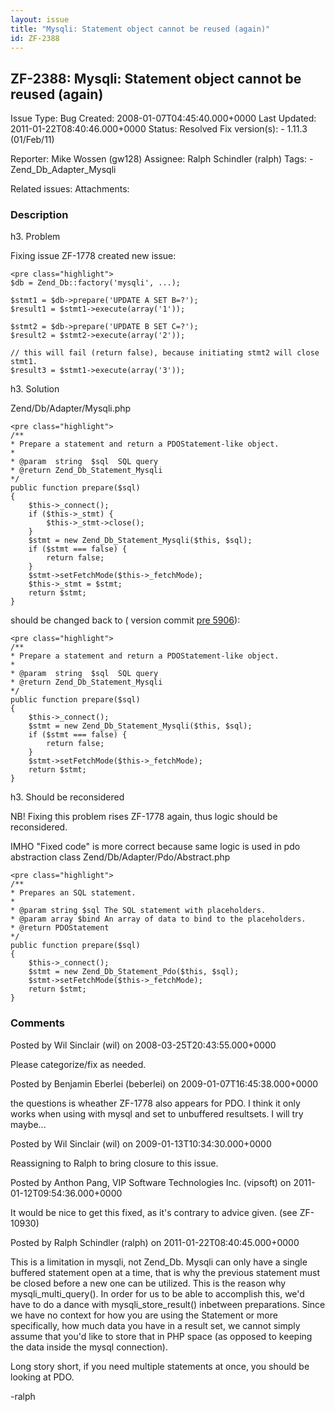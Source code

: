 ```yaml
---
layout: issue
title: "Mysqli: Statement object cannot be reused (again)"
id: ZF-2388
---
```


ZF-2388: Mysqli: Statement object cannot be reused (again)
----------------------------------------------------------

 Issue Type: Bug Created: 2008-01-07T04:45:40.000+0000 Last Updated: 2011-01-22T08:40:46.000+0000 Status: Resolved Fix version(s): - 1.11.3 (01/Feb/11)
 
 Reporter:  Mike Wossen (gw128)  Assignee:  Ralph Schindler (ralph)  Tags: - Zend\_Db\_Adapter\_Mysqli
 
 Related issues: 
 Attachments: 
### Description

h3. Problem

Fixing issue ZF-1778 created new issue:

 
    <pre class="highlight">
    $db = Zend_Db::factory('mysqli', ...);
    
    $stmt1 = $db->prepare('UPDATE A SET B=?');
    $result1 = $stmt1->execute(array('1'));
    
    $stmt2 = $db->prepare('UPDATE B SET C=?');
    $result2 = $stmt2->execute(array('2'));
    
    // this will fail (return false), because initiating stmt2 will close stmt1.
    $result3 = $stmt1->execute(array('3'));


h3. Solution

Zend/Db/Adapter/Mysqli.php

 
    <pre class="highlight">
    /**
    * Prepare a statement and return a PDOStatement-like object.
    *
    * @param  string  $sql  SQL query
    * @return Zend_Db_Statement_Mysqli
    */
    public function prepare($sql)
    {
        $this->_connect();
        if ($this->_stmt) {
            $this->_stmt->close();
        }
        $stmt = new Zend_Db_Statement_Mysqli($this, $sql);
        if ($stmt === false) {
            return false;
        }
        $stmt->setFetchMode($this->_fetchMode);
        $this->_stmt = $stmt;
        return $stmt;
    }


should be changed back to ( version commit [pre 5906](http://framework.zend.com/fisheye/viewrep/Zend_Framework/branch/release-1.0/library/Zend/Db/Adapter/Mysqli.php?r1=5867&r2=5906)):

 
    <pre class="highlight">
    /**
    * Prepare a statement and return a PDOStatement-like object.
    *
    * @param  string  $sql  SQL query
    * @return Zend_Db_Statement_Mysqli
    */
    public function prepare($sql)
    {
        $this->_connect();
        $stmt = new Zend_Db_Statement_Mysqli($this, $sql);
        if ($stmt === false) {
            return false;
        }
        $stmt->setFetchMode($this->_fetchMode);
        return $stmt;
    }


h3. Should be reconsidered

NB! Fixing this problem rises ZF-1778 again, thus logic should be reconsidered.

IMHO "Fixed code" is more correct because same logic is used in pdo abstraction class Zend/Db/Adapter/Pdo/Abstract.php

 
    <pre class="highlight">
    /**
    * Prepares an SQL statement.
    *
    * @param string $sql The SQL statement with placeholders.
    * @param array $bind An array of data to bind to the placeholders.
    * @return PDOStatement
    */
    public function prepare($sql)
    {
        $this->_connect();
        $stmt = new Zend_Db_Statement_Pdo($this, $sql);
        $stmt->setFetchMode($this->_fetchMode);
        return $stmt;
    }


 

 

### Comments

Posted by Wil Sinclair (wil) on 2008-03-25T20:43:55.000+0000

Please categorize/fix as needed.

 

 

Posted by Benjamin Eberlei (beberlei) on 2009-01-07T16:45:38.000+0000

the questions is wheather ZF-1778 also appears for PDO. I think it only works when using with mysql and set to unbuffered resultsets. I will try maybe...

 

 

Posted by Wil Sinclair (wil) on 2009-01-13T10:34:30.000+0000

Reassigning to Ralph to bring closure to this issue.

 

 

Posted by Anthon Pang, VIP Software Technologies Inc. (vipsoft) on 2011-01-12T09:54:36.000+0000

It would be nice to get this fixed, as it's contrary to advice given. (see ZF-10930)

 

 

Posted by Ralph Schindler (ralph) on 2011-01-22T08:40:45.000+0000

This is a limitation in mysqli, not Zend\_Db. Mysqli can only have a single buffered statement open at a time, that is why the previous statement must be closed before a new one can be utilized. This is the reason why mysqli\_multi\_query(). In order for us to be able to accomplish this, we'd have to do a dance with mysqli\_store\_result() inbetween preparations. Since we have no context for how you are using the Statement or more specifically, how much data you have in a result set, we cannot simply assume that you'd like to store that in PHP space (as opposed to keeping the data inside the mysql connection).

Long story short, if you need multiple statements at once, you should be looking at PDO.

-ralph

 

 